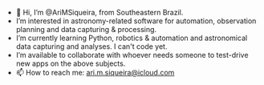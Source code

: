 - 👋 Hi, I’m @AriMSiqueira, from Southeastern Brazil.
- I’m interested in astronomy-related software for automation, observation planning and data capturing & processing.
- I’m currently learning Python, robotics & automation and astronomical data capturing and analyses. I can't code yet.
- I’m available to collaborate with whoever needs someone to test-drive new apps on the above subjects.
- 📫 How to reach me: ari.m.siqueira@icloud.com

<!---
AriMSiqueira/AriMSiqueira is a ✨ special ✨ repository because its `README.md` (this file) appears on your GitHub profile.
You can click the Preview link to take a look at your changes.
--->
